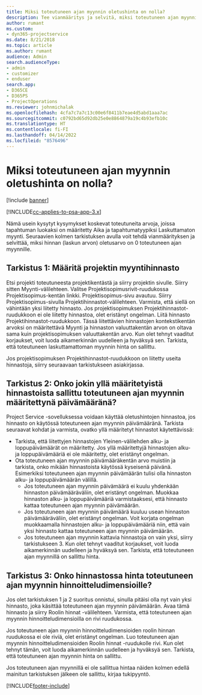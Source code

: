 ```yaml
---
title: Miksi toteutuneen ajan myynnin oletushinta on nolla?
description: Tee vianmääritys ja selvitä, miksi toteutuneen ajan myynnin hinnan oletusarvo on 0.
author: rumant
ms.custom:
- dyn365-projectservice
ms.date: 8/21/2018
ms.topic: article
ms.author: rumant
audience: Admin
search.audienceType:
- admin
- customizer
- enduser
search.app:
- D365CE
- D365PS
- ProjectOperations
ms.reviewer: johnmichalak
ms.openlocfilehash: 4cfa7c7a7c13c00e6f8411b7eae4d5abd1aaa7ac
ms.sourcegitcommit: c0792bd65d92db25e0e8864879a19c4b93efb10c
ms.translationtype: HT
ms.contentlocale: fi-FI
ms.lasthandoff: 04/14/2022
ms.locfileid: "8576496"
---
```

# <a name="why-is-price-defaulting-to-zero-on-time-sales-actuals"></a>Miksi toteutuneen ajan myynnin oletushinta on nolla?

[!include [banner](../includes/psa-now-project-operations.md)]

[!INCLUDE[cc-applies-to-psa-app-3.x](../includes/cc-applies-to-psa-app-3x.md)]

Nämä usein kysytyt kysymykset koskevat toteutuneita arvoja, joissa tapahtuman luokaksi on määritetty Aika ja tapahtumatyypiksi Laskuttamaton myynti. Seuraavien kolmen tarkistuksen avulla voit tehdä vianmäärityksen ja selvittää, miksi hinnan (laskun arvon) oletusarvo on 0 toteutuneen ajan myynnille.

## <a name="check-1-identify-the-sales-price-list-for-the-project"></a>Tarkistus 1: Määritä projektin myyntihinnasto

Etsi projekti toteutuneesta projektikentästä ja siirry projektin sivulle. Siirry sitten Myynti-välilehteen. Valitse Projektisopimusrivit-ruudukossa Projektisopimus-kentän linkki. Projektisopimus-sivu avautuu. Siirry Projektisopimus-sivulla Projektihinnastot-välilehteen. Varmista, että siellä on vähintään yksi liitetty hinnasto. Jos projektisopimuksen Projektihinnastot-ruudukkoon ei ole liitetty hinnastoa, olet eristänyt ongelman. Liitä hinnasto Projektihinnastot-ruudukkoon. Tässä liitettävien hinnastojen kontekstikentän arvoksi on määritettävä Myynti ja hinnaston valuuttakentän arvon on oltava sama kuin projektisopimuksen valuuttakentän arvo. Kun olet tehnyt vaaditut korjaukset, voit luoda aikamerkinnän uudelleen ja hyväksyä sen. Tarkista, että toteutuneen laskuttamattoman myynnin hinta on sallittu. 

Jos projektisopimuksen Projektihinnastot-ruudukkoon on liitetty useita hinnastoja, siirry seuraavaan tarkistukseen asiakirjassa.

## <a name="check-2-are-any-of-the-price-lists-identified-above-valid-for-the-specific-date-of-the-time-sales-actual"></a>Tarkistus 2: Onko jokin yllä määritetyistä hinnastoista sallittu toteutuneen ajan myynnin määritettynä päivämääränä?

Project Service -sovelluksessa voidaan käyttää oletushintojen hinnastoa, jos hinnasto on käytössä toteutuneen ajan myynnin päivämääränä. Tarkista seuraavat kohdat ja varmista, ovatko yllä määritetyt hinnastot käytettävissä:
- Tarkista, että liitettyjen hinnastojen Yleinen-välilehden alku- ja loppupäivämäärät on määritetty. Jos yllä määritettyjä hinnastojen alku- ja loppupäivämääriä ei ole määritetty, olet eristänyt ongelman. 
- Ota toteutuneen ajan myynnin päivämääräkentän arvo muistiin ja tarkista, onko mikään hinnastoista käytössä kyseisenä päivänä. Esimerkiksi toteutuneen ajan myynnin päivämäärän tulisi olla hinnaston alku- ja loppupäivämäärän välillä. 
    - Jos toteutuneen ajan myynnin päivämäärä ei kuulu yhdenkään hinnaston päivämääräväliin, olet eristänyt ongelman. Muokkaa hinnaston alku- ja loppupäivämääriä varmistaaksesi, että hinnasto kattaa toteutuneen ajan myynnin päivämäärän. 
    - Jos toteutuneen ajan myynnin päivämäärä kuuluu usean hinnaston päivämääräväliin, olet eristänyt ongelman. Voit korjata ongelman muokkaamalla hinnastojen alku- ja loppupäivämääriä niin, että vain yksi hinnasto kattaa toteutuneen ajan myynnin päivämäärän. 
    - Jos toteutuneen ajan myynnin kattavia hinnastoja on vain yksi, siirry tarkistukseen 3.
Kun olet tehnyt vaaditut korjaukset, voit luoda aikamerkinnän uudelleen ja hyväksyä sen. Tarkista, että toteutuneen ajan myynnillä on sallittu hinta.

## <a name="check-3-is-there-a-price-in-the-price-list-for-the-pricing-dimensions-on-the-time-sales-actual"></a>Tarkistus 3: Onko hinnastossa hinta toteutuneen ajan myynnin hinnoitteludimensioille?

Jos olet tarkistuksen 1 ja 2 suoritus onnistui, sinulla pitäisi olla nyt vain yksi hinnasto, joka käsittää toteutuneen ajan myynnin päivämäärän. Avaa tämä hinnasto ja siirry Roolin hinnat -välilehteen. Varmista, että toteutuneen ajan myynnin hinnoitteludimensioilla on rivi ruudukossa.

Jos toteutuneen ajan myynnin hinnoitteludimensioiden roolin hinnan ruudukossa ei ole riviä, olet eristänyt ongelman. Luo toteutuneen ajan myynnin hinnoitteludimensioiden Roolin hinnat -ruudukolle rivi. Kun olet tehnyt tämän, voit luoda aikamerkinnän uudelleen ja hyväksyä sen. Tarkista, että toteutuneen ajan myynnin hinta on sallittu.

Jos toteutuneen ajan myynnillä ei ole sallittua hintaa näiden kolmen edellä mainitun tarkistuksen jälkeen ole sallittu, kirjaa tukipyyntö. 



[!INCLUDE[footer-include](../includes/footer-banner.md)]
